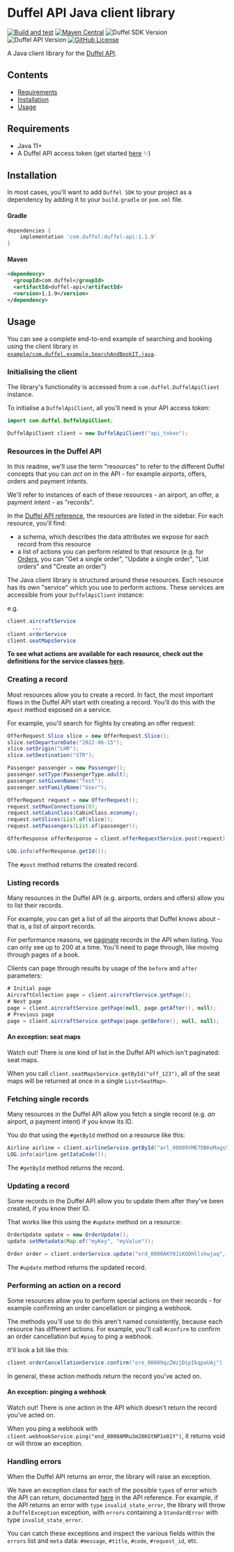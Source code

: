 # Duffel API Java client library

[![Build and test](https://github.com/duffelhq/duffel-api-java/actions/workflows/build.yml/badge.svg?branch=main)](https://github.com/duffelhq/duffel-api-java/actions/workflows/build.yml)
[![Maven Central](https://img.shields.io/maven-central/v/com.duffel/duffel-api.svg?label=Maven%20Central)](https://search.maven.org/artifact/com.duffel/duffel-api)
![Duffel SDK Version](https://img.shields.io/github/v/release/duffelhq/duffel-api-java)
![Duffel API Version](https://img.shields.io/badge/Duffel%20API%20Version-v1-green)
[![GitHub License](https://img.shields.io/badge/license-MIT-blue.svg)](https://raw.githubusercontent.com/duffelhq/duffel-api-java/main/LICENSE)


A Java client library for the [Duffel API](https://duffel.com/docs/api).

## Contents

- [Requirements](#requirements)
- [Installation](#installation)
- [Usage](#usage)

## Requirements

* Java 11+
* A Duffel API access token (get started [here](https://duffel.com/docs/guides/quick-start) ✨)

## Installation

In most cases, you'll want to add `Duffel SDK` to your project as a dependency by adding it to your `build.gradle` or `pom.xml` file.

#### Gradle
```groovy
dependencies {
    implementation 'com.duffel:duffel-api:1.1.9'
}
```

#### Maven
```xml
<dependency>
  <groupId>com.duffel</groupId>
  <artifactId>duffel-api</artifactId>
  <version>1.1.9</version>
</dependency>
```


## Usage

You can see a complete end-to-end example of searching and booking using the client library in [`example/com.duffel.example.SearchAndBookIT.java`](https://github.com/duffelhq/duffel-api-java/blob/main/src/test/java/com/duffel/example/SearchAndBookIT.java).

### Initialising the client

The library's functionality is accessed from a `com.duffel.DuffelApiClient` instance.

To initialise a `DuffelApiClient`, all you'll need is your API access token:

```java
import com.duffel.DuffelApiClient;

DuffelApiClient client = new DuffelApiClient("api_token");
```

### Resources in the Duffel API

In this readme, we'll use the term "resources" to refer to the different Duffel concepts that you can *act on* in the API - for example airports, offers, orders and payment intents.

We'll refer to instances of each of these resources - an airport, an offer, a payment intent - as "records".

In the [Duffel API reference](https://duffel.com/docs/api/), the resources are listed in the sidebar. For each resource, you'll find:

* a schema, which describes the data attributes we expose for each record from this resource
* a list of actions you can perform related to that resource (e.g. for [Orders](https://duffel.com/docs/api/orders), you can "Get a single order", "Update a single order", "List orders" and "Create an order")

The Java client library is structured around these resources. Each resource has its own "service" which you use to perform actions. These services are accessible from your `DuffelApiClient` instance:

e.g.
```java
client.aircraftService
        ...
client.orderService
client.seatMapsService
```

__To see what actions are available for each resource, check out the definitions for the service classes [here](https://github.com/duffelhq/duffel-api-java/tree/main/src/main/java/com/duffel/service).__

### Creating a record

Most resources allow you to create a record. In fact, the most important flows in the Duffel API start with creating a record. You'll do this with the `#post` method exposed on a service.

For example, you'll search for flights by creating an offer request:

```java
OfferRequest.Slice slice = new OfferRequest.Slice();
slice.setDepartureDate("2022-06-15");
slice.setOrigin("LHR");
slice.setDestination("STR");

Passenger passenger = new Passenger();
passenger.setType(PassengerType.adult);
passenger.setGivenName("Test");
passenger.setFamilyName("User");

OfferRequest request = new OfferRequest();
request.setMaxConnections(0);
request.setCabinClass(CabinClass.economy);
request.setSlices(List.of(slice));
request.setPassengers(List.of(passenger));

OfferResponse offerResponse = client.offerRequestService.post(request);

LOG.info(offerResponse.getId());
```

The `#post` method returns the created record.

### Listing records

Many resources in the Duffel API (e.g. airports, orders and offers) allow you to list their records.

For example, you can get a list of all the airports that Duffel knows about - that is, a list of airport records.

For performance reasons, we [paginate](https://duffel.com/docs/api/overview/pagination) records in the API when listing. You can only see up to 200 at a time. You'll need to page through, like moving through pages of a book.

Clients can page through results by usage of the `before` and `after` parameters:

```java
# Initial page
AircraftCollection page = client.aircraftService.getPage();
# Next page
page = client.aircraftService.getPage(null, page.getAfter(), null);
# Previous page
page = client.aircraftService.getPage(page.getBefore(), null, null);
```

#### An exception: seat maps

Watch out! There is one kind of list in the Duffel API which isn't paginated: seat maps.

When you call `client.seatMapsService.getById("off_123")`, all of the seat maps will be returned at once in a single `List<SeatMap>`.

### Fetching single records

Many resources in the Duffel API allow you fetch a single record (e.g. *an* airport, *a* payment intent) if you know its ID.

You do that using the `#getById` method on a resource like this:

```java
Airline airline = client.airlineService.getById("arl_00009VME7DBKeMags5CliQ");
LOG.info(airline.getIataCode());
```

The `#getById` method returns the record.

### Updating a record

Some records in the Duffel API allow you to update them after they've been created, if you know their ID.

That works like this using the `#update` method on a resource:

```java
OrderUpdate update = new OrderUpdate();
update.setMetadata(Map.of("myKey", "myValue"));

Order order = client.orderService.update("ord_0000AKY0JiKODHllshwjaq", update);
```

The `#update` method returns the updated record.

### Performing an action on a record


Some resources allow you to perform special actions on their records - for example confirming an order cancellation or pinging a webhook.


The methods you'll use to do this aren't named consistently, because each resource has different actions. For example, you'll call `#confirm` to confirm an order cancellation but `#ping` to ping a webhook.


It'll look a bit like this:


```java
client.orderCancellationService.confirm("ore_00009qzZWzjDipIkqpaUAj")
```


In general, these action methods return the record you've acted on.

#### An exception: pinging a webhook

Watch out! There is one action in the API which doesn't return the record you've acted on.


When you ping a webhook with `client.webhookService.ping("end_0000AMRu3m28KGtNP1o01Y")`, it returns void or will throw an exception.


### Handling errors


When the Duffel API returns an error, the library will raise an exception.


We have an exception class for each of the possible `type`s of error which the API can return, documented [here](https://duffel.com/docs/api/overview/errors) in the API reference. For example, if the API returns an error with `type` `invalid_state_error`, the library will throw a `DuffelException` exception, with `errors` containing a `StandardError` with type `invalid_state_error`.



You can catch these exceptions and inspect the various fields within the `errors` list and `meta` data: `#message`, `#title`, `#code`, `#request_id`, etc.

[//]: # ()
[//]: # (### Accessing the raw API response)

[//]: # ()
[//]: # ()
[//]: # ()
[//]: # (Sometimes, you might want to get lower-level details about the response you received from the Duffel API - for example the raw body or headers.)

[//]: # ()
[//]: # ()
[//]: # ()
[//]: # (If an error has been raised, you can call `#api_response` on the exception, which returns a `DuffelAPI::APIResponse`. If you're looking at a `ListResponse` or any resource, you can call `#api_response` on that.)

[//]: # ()
[//]: # ()
[//]: # ()
[//]: # (From the `APIResponse`, you can call `#headers`, `#status_code`, `#raw_body`, `#parsed_body`, `#meta` or `#request_id` to get key information from the response.)

[//]: # ()
[//]: # ()
[//]: # ()
[//]: # (### Verifying webhooks)

[//]: # ()
[//]: # ()
[//]: # ()
[//]: # (You can set up [webhooks]&#40;https://duffel.com/docs/guides/receiving-webhooks&#41; with Duffel to receive notifications about events that happen in your Duffel account - for example, when an airline has a schedule change affecting one of your orders.)

[//]: # ()
[//]: # ()
[//]: # ()
[//]: # (These webhook events are signed with a shared secret. This allows you to be sure that any webhook events are genuinely sent from Duffel when you receive them.)

[//]: # ()
[//]: # ()
[//]: # ()
[//]: # (When you create a webhook, you'll set a secret. With that secret in mind, you can verify that a webhook is genuine like this:)

[//]: # ()
[//]: # ()
[//]: # ()
[//]: # (```ruby)

[//]: # ()
[//]: # ()
[//]: # (# In Rails, you'd get this with `request.raw_post`.)

[//]: # ()
[//]: # ()
[//]: # (request_body = '{"created_at":"2022-01-08T18:44:56.129339Z","data":{"changes":{},"object":{}},"id":"eve_0000AFEsrBKZAcKgGtZCnQ","live_mode":false,"object":"order","type":"order.updated"}')

[//]: # ()
[//]: # ()
[//]: # (# In Rails, you'd get this with `request.headers['X-Duffel-Signature']`.)

[//]: # ()
[//]: # ()
[//]: # (request_signature = "t=1641667496,v1=691f25ffb1f206c0fda5bb7b1a9d60fafe42c5f42819d44a06a7cfe09486f102")

[//]: # ()
[//]: # ()
[//]: # ()
[//]: # (# Note that this code doesn't require your access token - `DuffelAPI::WebhookEvent`)

[//]: # ()
[//]: # ()
[//]: # (# doesn't expect you to have a `Client` initialised)

[//]: # ()
[//]: # ()
[//]: # (if DuffelAPI::WebhookEvent.genuine?&#40;)

[//]: # ()
[//]: # ()
[//]: # (  request_body: request_body,)

[//]: # ()
[//]: # ()
[//]: # (  request_signature: request_signature,)

[//]: # ()
[//]: # ()
[//]: # (  webhook_secret: "a_secret")

[//]: # ()
[//]: # ()
[//]: # (&#41;)

[//]: # ()
[//]: # ()
[//]: # (  puts "This is a real webhook from Duffel 🌟")

[//]: # ()
[//]: # ()
[//]: # (else)

[//]: # ()
[//]: # ()
[//]: # (  puts "This is a fake webhook! ☠️")

[//]: # ()
[//]: # ()
[//]: # (end)

[//]: # ()
[//]: # ()
[//]: # (```)

[//]: # ()
